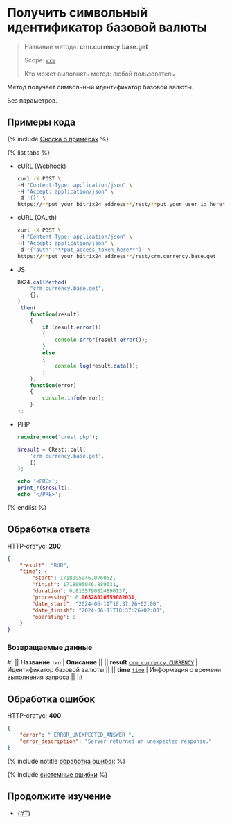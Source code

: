 # Получить символьный идентификатор базовой валюты

> Название метода: **crm.currency.base.get**
>
> Scope: [`crm`](../../scopes/permissions.md)
>
> Кто может выполнять метод: любой пользователь

Метод получает символьный идентификатор базовой валюты.

Без параметров.

## Примеры кода

{% include [Сноска о примерах](../../../_includes/examples.md) %}

{% list tabs %}

- cURL (Webhook)

    ```bash
    curl -X POST \
    -H "Content-Type: application/json" \
    -H "Accept: application/json" \
    -d '{}' \
    https://**put_your_bitrix24_address**/rest/**put_your_user_id_here**/**put_your_webbhook_here**/crm.currency.base.get
    ```

- cURL (OAuth)

    ```bash
    curl -X POST \
    -H "Content-Type: application/json" \
    -H "Accept: application/json" \
    -d '{"auth":"**put_access_token_here**"}' \
    https://**put_your_bitrix24_address**/rest/crm.currency.base.get
    ```

- JS

    ```js
    BX24.callMethod(
        "crm.currency.base.get",
        {},
    )
    .then(
        function(result)
        {
            if (result.error())
            {
                console.error(result.error());
            }
            else
            {
                console.log(result.data());
            }
        },
        function(error)
        {
            console.info(error);
        }
    );
    ```

- PHP

    ```php
    require_once('crest.php');

    $result = CRest::call(
        'crm.currency.base.get',
        []
    );

    echo '<PRE>';
    print_r($result);
    echo '</PRE>';
    ```

{% endlist %}

## Обработка ответа

HTTP-статус: **200**

```json
{
    "result": "RUB",
    "time": {
        "start": 1718095046.076052,
        "finish": 1718095046.889631,
        "duration": 0.8135790824890137,
        "processing": 0.06328010559082031,
        "date_start": "2024-06-11T10:37:26+02:00",
        "date_finish": "2024-06-11T10:37:26+02:00",
        "operating": 0
    }
}
```

### Возвращаемые данные

#|
|| **Название**
`тип` | **Описание** ||
|| **result**
[`crm_currency.CURRENCY`](../data-types.md#crm_currency) | Идентификатор базовой валюты ||
|| **time**
[`time`](../../data-types.md) | Информация о времени выполнения запроса ||
|#

## Обработка ошибок

HTTP-статус: **400**

```json
{
    "error": " ERROR_UNEXPECTED_ANSWER ",
    "error_description": "Server returned an unexpected response."
}
```

{% include notitle [обработка ошибок](../../../_includes/error-info.md) %}

{% include [системные ошибки](../../../_includes/system-errors.md) %}

## Продолжите изучение 

- [{#T}](./crm-currency-base-set.md)